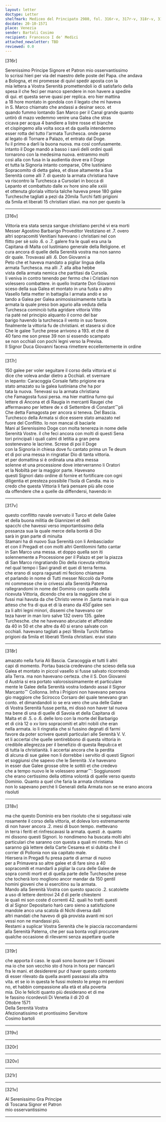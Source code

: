 ```yaml
---
layout: letter
doctype: Letter
shelfmark: Mediceo del Principato 2980, fol. 316r-v, 317r-v, 318r-v, 319r-v, 320r-v, 321r-v
docdate: 20-10-1571
place: Venezia
sender: Bartoli Cosimo
recipient: Francesco I de' Medici
attached_newsletter: TBD
reviewed: 0.0
---
```


[316r]  
  
  
Serenissimo Principe Signore et Patron mio osservantissimo  
Io scrissi hieri per via del maestro delle poste del Papa. che andava  
a Bologna, et mi promesse di quivi spedir aposta con la  
mia lettera a Vostra Serenità promettendoli io di satisfarlo della  
spesa il che feci per manco spendere in non havere a spedire  
di qui. et questa serve quasi per replica. ero hier mattina  
a 18 hore montato in gondola con il legato che mi haveva  
in S. Marco chiamato che andassi a desinar seco. et  
quando fummo lontando San Marco per il Canal grande quanto  
untirò di mazo vedemmo venire una Galea che stras  
cicava per acqua 4 bandiere a listre rosse et bianche  
et cispingemo alla volta soca et da quella intendemmo  
esser rotta del tutto l'armata Turchesca. onde parse  
al legato di Tornare a Palazo, et entrato dal Doge.  
fu il primo a darli la buona nuova. ma così confusamente.  
intanto il Doge mandò a basso i savii delli ordini quali  
tornarono con la medesima nuova. entrammo molti  
così alla con fusa in la audientia dove era il Doge  
et tutta la Signoria intanto comparse, Ofre Iustiniano  
Sopracomito di detta galea, et disse altamente a Sua  
Serenità come alli 7. di questo la armata christiana have  
va riscontro la Turchesca a Cursolari in bocca di  
Lepanto et combattuto dalle xv hore sino alle xxiiii  
et ottenuta gloriala vittoria talche haveva prese 180 galee  
Turchesche tagliati a pezi da 20mila Turchi fatti prigioni  
da 5mila et liberati 15 christiani stiavi. ma non per questo la  
  
---  

[316v]  
  
  
Vittoria era stata senza sangue christiano perché vi era morti  
Messer Agostino Barbarigo Proveditor Vestiziano et .7. overo  
altri sopracomiti Venitiani havevano i christiani nel con  
flitto per sè solo .6. o .7. galere fra le quali era una la  
Capitana di Malta col Iustiniano generale della Religione. et  
cura ancora di quelle della Serenità vostra ma non sanno  
dir quale. Trovavasi alli .6. Don Giovanni a  
Peto che et haveva mandato a pigliar lingua della  
armata Turchesca. ma alli .7. alla alba hebbe  
vista della armata nemica che partitasi da Cursola.  
li veniva in contro tenendo per fermo che i Cristiani non  
volessero combattere. in quello Instante Don Giovanni  
sceso della sua Galea et montato in una fusta o altro  
Vasello fatta metter in battaglia l armata andò e so  
tando a Galea per Galea animosissimamente tutta la  
armata la quale preso bon agurio alla veduta della  
Turchesca cominciò tutta agridare vittoria Vitto  
ria paté nel principio alquanto il corno del bar  
barigo havendo la turchesca il vento in suo favore.  
finalmente la vittoria fu de christiani. et stasera si dice  
Che le galee Turche prese arrivono a 193. et che di  
40 fano me son prese 39 non si essendo scampato  
se non occhiali con pochi legni verso la Previsa.  
Il Signor Duca Giovanni faceva rimettere eccellentemente in ordine  
  
---  

[317r]  
  
  
150 galee per voler seguitare il corso della vittoria et si  
dice che voleva andar dietro a Occhiali. et svernare  
in lepanto: Caracoggia Corsale fatto prigione era  
stato amazato su la galea Iustiniana che ha por  
tata la nuova. Tenevasi su la armata christiana  
che Famagosta fussi persa. ma hier mattina furno qui  
lettere di Ancona et di Raugia in mercanti Raugei che  
affermavano per lettere de x di Settembre di Constant⁀pli  
Che detta Famagosta per ancora si teneva. Del Bascia.  
Turchesco della Armata si dice essere stato amazato nel  
fuore del Conflitto. Io non mancai di baciarle  
Mani al Serenissimo Doge con molta tenereza in nome delle  
Serenità Vostre. il che feci ancora con molti di questi Sena  
tori principali i quali calmi di letitia a gran pena  
sostenevano le lacrime. Screse di poi il Doge  
con la Signoria in chiesa dove fu cantato prima un Te deum  
et di poi una messa in ringratiar Dio di tanta vittoria.  
et per domattina si è ordinata una altra messa  
solenne et una processione dove interverranno li Oratori  
et la Nobiltà per la maggior parte. Havevano  
questi Signori dato ordine di fornire et fortificare con ogni  
diligentia et presteza possibile l'Isola di Candia. ma io  
credo che questa Vittoria li farà pensare più alle cose  
da offendere che a quelle da diffendersi, havendo in  
  
---  

[317v]  
  
  
questo conflitto navale svervato il Turco et delle Galee  
et della buona militia de Giannizeri et delli  
spacchi che havessi verso importantissimo della  
possanza sua la quale merce della bontà di Dio  
sarà in gran parte di minuita  
Stamani ha di nuovo Sua Serenità con li Ambasciador  
et con il Pregadi et con molti altri Gentilomini fatto cantar  
in San Marco una messa. et doppo quella son iti  
solennemente a Processione per il Palazo et per la piazza  
di San Marco ringratiando Dio della ricevuta vittoria  
nel qual tempo i Savi grandi et quei di terra ferma.  
che erano di sopra ragunati mi feciono chiamare  
et parlando in nome di Tutti messer Niccolò da Ponte  
mi commesse che io crivessi alla Serenità Paterna  
rallegrandomi in nome del Dominio con quella della  
ricevuta Vittoria, dicendo che era la maggiore che si  
fussi mai havuta da che Christo venne in .Santa maria in qua  
atteso che fra di qua et di là erano da 450̅ galee sen  
za li altri legni minori, dissemi che havevano cer  
teza haver in man loro salve 132 overo 135. galee  
Turchesche. che ne havevano abruciate et affondate  
da 40 in 50 et che altre da 40 si erano salvate con  
occhiali. havevano tagliati a pezi 18mila Turchi fattino  
prigioni da 5mila et liberati 15mila christiani. eravi stato  
  
---  

[318r]  
  
  
amazato nella furia Ali Bascia. Caracoggia et tutti li altri  
capi di momento. Portau bascia credevano che scieso della sua  
Galea et montato in piccol vasello si fusse salvato ricorrendo  
alla Terra. ma non havevano certeza. che il S. Don Giovanni  
d Austria si era portato valorosissimamente et particulare  
mente le Galee della Serenità vostra lodando assai il Signor  
Marcanto⁀ Collonna. Infra i Prigioni non havevano persona  
gio maggiore che Scirocco Corsaro del quale tenevano gran  
conto. et dimandandoli io se era vero che una delle Galee  
di Vostra Serenità fusse perita, mi dissò non haver tal nuova  
ma bene di una di quelle di Savoia et della Capitana di  
Malta et di .5. o .6. delle loro con la morte del Barbarigo  
et di cirà 12 o xv loro sopracomiti et altri nobili che eran  
nella armata. io li ringratia che si fussino degnati di farmi  
favore da poter scrivere questi particulari alle Serenità V. V.  
et li accertai che quelle sentirebbono di questa vittoria in  
credibile allegrezza per il benefizio di questa Repub:ca et  
di tutta la christianità. li accertai ancora che la perdita  
di alcuna di sue galee non li dorrebbe i servitio di questi Signori  
et soggiunsi che sapevo che le Serenità .V.e havevano  
in esser due Galee grosse oltre le sottili et che credevo  
che a tempo nuovo le le volessero armar⁀: Soggiunsomi  
che erano certissimo della ottima volontà di quelle verso questo  
Dominio. Quanto a quel che faria la armata christiana  
non lo sapevano perché li Generali della Armata non se ne erano ancora  
risoluti  
  
---  

[318v]  
  
  
ma che questo Dominio era ben risoluto che si seguitassi vale  
rosamente il corso della vittoria, et doleva loro estremamente  
di non haver ancora .2. mesi di buon tempo. mettevano  
in terra i feriti et rinfrescavasi la armata. questi .è. quanto  
mi dissono questi Signori. Io nondimeno ha buscata molti altri  
particulari che saranno con questa a quali mi rimetto. Non ci  
saranno già lettere della Carte Cesarea et si dubita che il  
corrier di Pollonia non sia capitato male.  
Hiersera in Pregadi fu presa parte di armar di nuovo  
per a Primavera so altre galee et di fare sino a 40  
sopracomiti et mandarli a pigliar la cura delle Galee de  
sopra comiti morti et di quella parte delle Turchesche prese  
che tocherà loro mogliono ancor mandar da 150 gentil  
homini gioveni che si esercitino su la armata.  
Mando alla Serenità Vostra con questo spaccio .2. scatolette  
a uso di lettere dentrovi 24 đ di perle chiestemi  
le quali mi son coste đ correnti 42. quali ho tratti questi  
di al Signor Depositario harò caro sieno a satisfazione  
mandole anco una scatola di Nichi diversa dalli  
altri mandati che havevo di già provista avanti mi scri  
vessi non ne mandassi più.  
Restami a suplicar Vostra Serenità che le piaccia raccomandarmi  
alla Serenità Paterna, che per sua bonta vogli procurare  
qualche occasione di rilevarmi senza aspettare quelle  
  
---  

[319r]  
  
  
che apporta il caso. le quali sono buone per li Giovani  
ma io che son vecchio sto d hora in hora per mancarli  
fra le mani. et desidererei pur d haver questo contento  
di esser rilevato da quella avanti passassi alla altra  
vita. et se io in questa le fussi molesto le prego mi perdoni  
no, et habbin compassione alla età et alla poverta  
mia. Dio le feliciti quanto più desiderano et di me  
le fassino ricordevoli Di Venetia il dì 20 di  
Ottobre 1571  
Della Serenità Vostra  
Afezionatissimo et prontissimo Servitore  
Cosimo bartoli  
  
---  

[319v]  
  
  
  
---  

[320r]  
  
  
  
---  

[320v]  
  
  
  
---  

[321r]  
  
  
  
---  

[321v]  
  
  
Al Serenissimo Gra Principe  
di Toscana Signor et Patron  
mio osservantissimo  
  
---  

